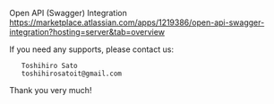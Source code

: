 Open API (Swagger) Integration 
https://marketplace.atlassian.com/apps/1219386/open-api-swagger-integration?hosting=server&tab=overview


If you need any supports, please contact us: 

       Toshihiro Sato
       toshihirosatoit@gmail.com
       
Thank you very much!

